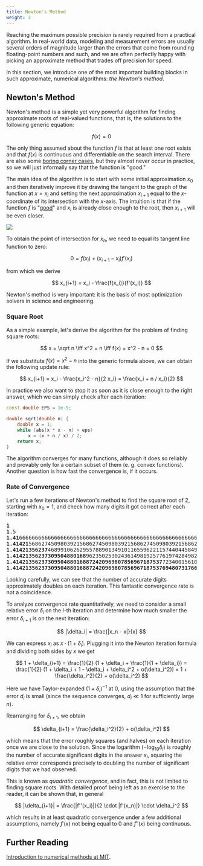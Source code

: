```yaml
---
title: Newton's Method
weight: 3
---
```


Reaching the maximum possible precision is rarely required from a practical algorithm. In real-world data, modeling and measurement errors are usually several orders of magnitude larger than the errors that come from rounding floating-point numbers and such, and we are often perfectly happy with picking an approximate method that trades off precision for speed.

In this section, we introduce one of the most important building blocks in such approximate, numerical algorithms: *the Newton's method*.

## Newton's Method

Newton's method is a simple yet very powerful algorithm for finding approximate roots of real-valued functions, that is, the solutions to the following generic equation:

$$
f(x) = 0
$$

The only thing assumed about the function $f$ is that at least one root exists and that $f(x)$ is continuous and differentiable on the search interval. There are also some [boring corner cases](https://en.wikipedia.org/wiki/Newton%27s_method#Failure_analysis), but they almost never occur in practice, so we will just informally say that the function is "good."

The main idea of the algorithm is to start with some initial approximation $x_0$ and then iteratively improve it by drawing the tangent to the graph of the function at $x = x_i$ and setting the next approximation $x_{i+1}$ equal to the $x$-coordinate of its intersection with the $x$-axis. The intuition is that if the function $f$ is "[good](https://en.wikipedia.org/wiki/Smoothness)" and $x_i$ is already close enough to the root, then $x_{i+1}$ will be even closer.

![](../img/newton.png)

To obtain the point of intersection for $x_n$, we need to equal its tangent line function to zero:

$$
0 = f(x_i) + (x_{i+1} - x_i) f'(x_i)
$$

from which we derive

$$
x_{i+1} = x_i - \frac{f(x_i)}{f'(x_i)}
$$

Newton's method is very important: it is the basis of most optimization solvers in science and engineering. 

### Square Root

As a simple example, let's derive the algorithm for the problem of finding square roots:

$$
x = \sqrt n \iff x^2 = n \iff f(x) = x^2 - n = 0
$$

If we substitute $f(x) = x^2 - n$ into the generic formula above, we can obtain the following update rule:

$$
x_{i+1} = x_i - \frac{x_i^2 - n}{2 x_i} = \frac{x_i + n / x_i}{2}
$$

In practice we also want to stop it as soon as it is close enough to the right answer, which we can simply check after each iteration:

```cpp
const double EPS = 1e-9;

double sqrt(double n) {
    double x = 1;
    while (abs(x * x - n) > eps)
        x = (x + n / x) / 2;
    return x;
}
```

The algorithm converges for many functions, although it does so reliably and provably only for a certain subset of them (e. g. convex functions). Another question is how fast the convergence is, if it occurs.

### Rate of Convergence

Let's run a few iterations of Newton's method to find the square root of $2$, starting with $x_0 = 1$, and check how many digits it got correct after each iteration:

<pre>
<b>1</b>
<b>1</b>.5
<b>1.41</b>66666666666666666666666666666666666666666666666666666666675
<b>1.41421</b>56862745098039215686274509803921568627450980392156862745
<b>1.41421356237</b>46899106262955788901349101165596221157440445849057
<b>1.41421356237309504880168</b>96235025302436149819257761974284982890
<b>1.41421356237309504880168872420969807856967187537</b>72340015610125
<b>1.4142135623730950488016887242096980785696718753769480731766796</b>
</pre>

Looking carefully, we can see that the number of accurate digits approximately doubles on each iteration. This fantastic convergence rate is not a coincidence.

To analyze convergence rate quantitatively, we need to consider a small relative error $\delta_i$ on the $i$-th iteration and determine how much smaller the error $\delta_{i+1}$ is on the next iteration:

$$
|\delta_i| = \frac{|x_n - x|}{x}
$$

We can express $x_i$ as $x \cdot (1 + \delta_i)$. Plugging it into the Newton iteration formula and dividing both sides by $x$ we get

$$
1 + \delta_{i+1} = \frac{1}{2} (1 + \delta_i + \frac{1}{1 + \delta_i}) = \frac{1}{2} (1 + \delta_i + 1 - \delta_i + \delta_i^2 + o(\delta_i^2)) = 1 + \frac{\delta_i^2}{2} + o(\delta_i^2)
$$

Here we have Taylor-expanded $(1 + \delta_i)^{-1}$ at $0$, using the assumption that the error $d_i$ is small (since the sequence converges, $d_i \ll 1$ for sufficiently large $n$).

Rearranging for $\delta_{i+1}$, we obtain

$$
\delta_{i+1} = \frac{\delta_i^2}{2} + o(\delta_i^2)
$$

which means that the error roughly squares (and halves) on each iteration once we are close to the solution. Since the logarithm $(- \log_{10} \delta_i)$ is roughly the number of accurate significant digits in the answer $x_i$, squaring the relative error corresponds precisely to doubling the number of significant
digits that we had observed.

This is known as *quadratic convergence*, and in fact, this is not limited to finding square roots. With detailed proof being left as an exercise to the reader, it can be shown that, in general

$$
|\delta_{i+1}| = \frac{|f''(x_i)|}{2 \cdot |f'(x_n)|} \cdot \delta_i^2
$$

which results in at least quadratic convergence under a few additional assumptions, namely $f'(x)$ not being equal to $0$ and $f''(x)$ being continuous.

## Further Reading

[Introduction to numerical methods at MIT](https://ocw.mit.edu/courses/mathematics/18-330-introduction-to-numerical-analysis-spring-2012/lecture-notes/MIT18_330S12_Chapter4.pdf).
